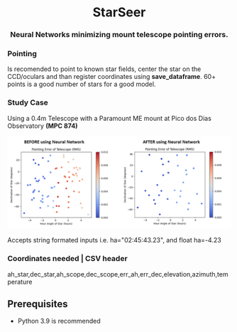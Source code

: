 
<h1 align="center">StarSeer</h1>
<h3 align="center">Neural Networks minimizing mount telescope pointing errors.</h3>

<h3>Pointing</h3>
<p>
Is recomended to point to known star fields, center the star on the CCD/oculars and than register coordinates using <b>save_dataframe</b>. 60+ points is a good number of stars for a good model.
</p>

<h3>Study Case</h3>
<p>Using a 0.4m Telescope with a Paramount ME mount at Pico dos Dias Observatory <b>(MPC 874)</b></p>
<img src="graphs.png" alt="graphs">

<p>Accepts string formated inputs i.e. ha="02:45:43.23", and float ha=-4.23</p>

<h3>Coordinates needed | CSV header</h3>
<p>
ah_star,dec_star,ah_scope,dec_scope,err_ah,err_dec,elevation,azimuth,temperature
</p>

## Prerequisites

* Python 3.9 is recommended


